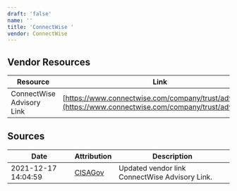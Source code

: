 ```yaml
---
draft: 'false'
name: ''
title: 'ConnectWise '
vendor: ConnectWise
---
```


## Vendor Resources
| Resource | Link |
| --- | --- |
| ConnectWise Advisory Link | [https://www.connectwise.com/company/trust/advisories](https://www.connectwise.com/company/trust/advisories) |



## Sources
| Date | Attribution | Description |
| --- | --- | --- |
| 2021-12-17 14:04:59 | [CISAGov](https://raw.githubusercontent.com/cisagov/log4j-affected-db/develop/README.md) | Updated vendor link ConnectWise Advisory Link.  |
